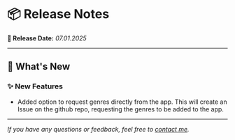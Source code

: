 # 📦 Release Notes

**📅 Release Date:** _07.01.2025_

---

## 🚀 What's New

### ✨ New Features
- Added option to request genres directly from the app. This will create an Issue on the github repo, requesting the genres to be added to the app. 


---

*If you have any questions or feedback, feel free to [contact me](mailto:magnus@overli.dev).*